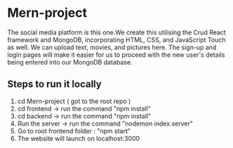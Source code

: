 ﻿# Mern-project
The social media platform is this one.We create this utilising the Crud React framework and MongoDB, incorporating HTML, CSS, and JavaScript Touch as well. We can upload text, movies, and pictures here. The sign-up and login pages will make it easier for us to proceed with the new user's details being entered into our MongoDB database.
## Steps to run it locally
 1. cd Mern-project ( got to the root repo )
 2. cd frontend -> run the command "npm install"
 4. cd backend -> run the command "npm install"
 5. Run the server -> run the command "nodemon index.server"
 6. Go to root frontend folder : "npm start"
 7. The website will launch on localhost:3000
